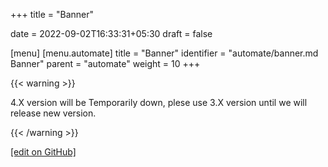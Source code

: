 +++
title = "Banner"

date = 2022-09-02T16:33:31+05:30
draft = false

[menu]
  [menu.automate]
    title = "Banner"
    identifier = "automate/banner.md Banner"
    parent = "automate"
    weight = 10
+++

{{< warning >}}

4.X version will be Temporarily down, plese use 3.X version until we will release new version.

{{< /warning >}}

[\[edit on GitHub\]](https://github.com/chef/automate/blob/main/components/docs-chef-io/content/automate/banner.md)
